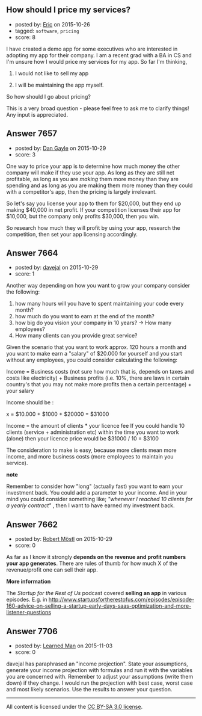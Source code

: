 ## How should I price my services?

- posted by: [Eric](https://stackexchange.com/users/5143009/eric) on 2015-10-26
- tagged: `software`, `pricing`
- score: 8

<p>I have created a demo app for some executives who are interested in adopting my app for their company. I am a recent grad with a BA in CS and I'm unsure how I would price my services for my app. So far I'm thinking, </p>

<ol>
<li><p>I would not like to sell my app</p></li>
<li><p>I will be maintaining the app myself. </p></li>
</ol>

<p>So how should I go about pricing? </p>

<p>This is a very broad question - please feel free to ask me to clarify things! Any input is appreciated. </p>



## Answer 7657

- posted by: [Dan Gayle](https://stackexchange.com/users/91044/dan-gayle) on 2015-10-29
- score: 3

<p>One way to price your app is to determine how much money the other company will make if they use your app. As long as they are still net profitable, as long as you are <em>making</em> them more money than they are spending and as long as you are making them more money than they could with a competitor's app, then the pricing is largely irrelevant.</p>

<p>So let's say you license your app to them for $20,000, but they end up making  $40,000 in net profit. If your competition licenses their app for $10,000, but the company only profits $30,000, then you win.</p>

<p>So research how much they will profit by using your app, research the competition, then set your app licensing accordingly.</p>



## Answer 7664

- posted by: [davejal](https://stackexchange.com/users/4508077/davejal) on 2015-10-29
- score: 1

<p>Another way depending on how you want to grow your company consider the following:</p>

<ol>
<li>how many hours will you have to spent maintaining your code every month?</li>
<li>how much do you want to earn at the end of the month?</li>
<li>how big do you vision your company in 10 years? -> How many employees?</li>
<li>How many clients can you provide great service?</li>
</ol>

<p>Given the scenario that you want to work approx. 120 hours a month and you want to make earn a "salary" of $20.000 for yourself and you start without any employees, you could consider calculating the following:</p>

<p>Income = Business costs (not sure how much that is, depends on taxes and costs like electricity) + Business profits (i.e. 10%, there are laws in certain country's that you may not make more profits then a certain percentage) + your salary</p>

<p>Income should be :</p>

<p>x = $10.000 + $1000 + $20000 = $31000</p>

<p>Income = the amount of clients * your licence fee
If you could handle 10 clients (service + administration etc) within the time you want to work (alone) then your licence price would be
$31000 / 10 = $3100</p>

<p>The consideration to make is easy, because more clients mean more income, and more business costs (more employees to maintain you service).</p>

<p><strong>note</strong></p>

<p>Remember to consider how "long" (actually fast) you want to earn your investment back. You could add a parameter to your income. And in your mind you could consider something like; <em>"whenever I reached 10 clients for a yearly contract"</em> , then I want to have earned my investment back.</p>



## Answer 7662

- posted by: [Robert Möstl](https://stackexchange.com/users/1018191/robert-m-stl) on 2015-10-29
- score: 0

<p>As far as I know it strongly <strong>depends on the revenue and profit numbers your app generates</strong>. There are rules of thumb for how much X of the revenue/profit one can sell their app.</p>

<p><strong>More information</strong></p>

<p>The <em>Startup for the Rest of Us</em> podcast covered <strong>selling an app</strong> in various episodes. E.g. in <a href="http://www.startupsfortherestofus.com/episodes/episode-160-advice-on-selling-a-startup-early-days-saas-optimization-and-more-listener-questions" rel="nofollow">http://www.startupsfortherestofus.com/episodes/episode-160-advice-on-selling-a-startup-early-days-saas-optimization-and-more-listener-questions</a></p>



## Answer 7706

- posted by: [Learned Man](https://stackexchange.com/users/7236940/learned-man) on 2015-11-03
- score: 0

<p>davejal has paraphrased an "income projection". State your assumptions, generate your income projection with formulas and run it with the variables you are concerned with. Remember to adjust your assumptions (write them down) if they change. I would run the projection with best case, worst case and most likely scenarios. Use the results to answer your question.</p>




---

All content is licensed under the [CC BY-SA 3.0 license](https://creativecommons.org/licenses/by-sa/3.0/).
